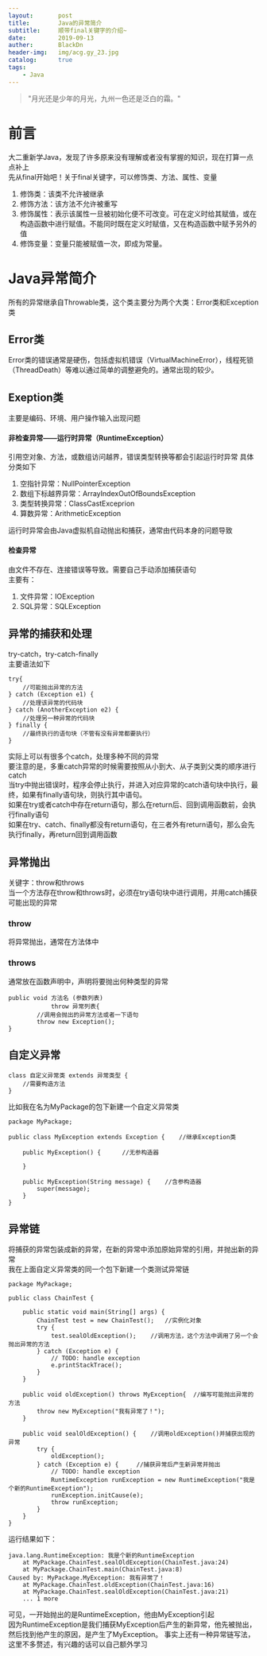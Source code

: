 ```yaml
---
layout:       post
title:        Java的异常简介
subtitle:     顺带final关键字的介绍~
date:         2019-09-13
auther:       BlackDn
header-img:   img/acg.gy_23.jpg
catalog:      true
tags: 
    - Java
---
```


>"月光还是少年的月光，九州一色还是泛白的霜。"

# 前言
大二重新学Java，发现了许多原来没有理解或者没有掌握的知识，现在打算一点点补上    
先从final开始吧！关于final关键字，可以修饰类、方法、属性、变量  
1. 修饰类：该类不允许被继承
2. 修饰方法：该方法不允许被重写
3. 修饰属性：表示该属性一旦被初始化便不可改变。可在定义时给其赋值，或在构造函数中进行赋值。不能同时既在定义时赋值，又在构造函数中赋予另外的值
4. 修饰变量：变量只能被赋值一次，即成为常量。
# Java异常简介
所有的异常继承自Throwable类，这个类主要分为两个大类：Error类和Exception类  
## Error类
Error类的错误通常是硬伤，包括虚拟机错误（VirtualMachineError），线程死锁（ThreadDeath）等难以通过简单的调整避免的。通常出现的较少。
## Exeption类
主要是编码、环境、用户操作输入出现问题
#### 非检查异常——运行时异常（RuntimeException）
引用空对象、方法，或数组访问越界，错误类型转换等都会引起运行时异常
具体分类如下  
1. 空指针异常：NullPointerException
2. 数组下标越界异常：ArrayIndexOutOfBoundsException
3. 类型转换异常：ClassCastExceprion
4. 算数异常：ArithmeticException

运行时异常会由Java虚拟机自动抛出和捕获，通常由代码本身的问题导致
#### 检查异常
由文件不存在、连接错误等导致。需要自己手动添加捕获语句  
主要有：
1. 文件异常：IOException
2. SQL异常：SQLException
## 异常的捕获和处理
try-catch，try-catch-finally  
主要语法如下  

```
try{
    //可能抛出异常的方法
} catch (Exception e1) {
    //处理该异常的代码块
} catch (AnotherException e2) {
    //处理另一种异常的代码块
} finally {
    //最终执行的语句块（不管有没有异常都要执行）
}
```
实际上可以有很多个catch，处理多种不同的异常  
要注意的是，多重catch异常的时候需要按照从小到大、从子类到父类的顺序进行catch  
当try中抛出错误时，程序会停止执行，并进入对应异常的catch语句块中执行，最终，如果有finally语句块，则执行其中语句。  
如果在try或者catch中存在return语句，那么在return后、回到调用函数前，会执行finally语句  
如果在try、catch、finally都没有return语句，在三者外有return语句，那么会先执行finally，再return回到调用函数
## 异常抛出
关键字：throw和throws   
当一个方法存在throw和throws时，必须在try语句块中进行调用，并用catch捕获可能出现的异常
### throw
将异常抛出，通常在方法体中
### throws
通常放在函数声明中，声明将要抛出何种类型的异常  

```
public void 方法名 (参数列表) 
            throw 异常列表{
        //调用会抛出的异常方法或者一下语句
        throw new Exception();
}
```
## 自定义异常
```
class 自定义异常类 extends 异常类型 {
    //需要构造方法
}
```
比如我在名为MyPackage的包下新建一个自定义异常类  

```
package MyPackage;

public class MyException extends Exception {	//继承Exception类
	
	public MyException() {		//无参构造器
		
	}
	
	public MyException(String message) {	//含参构造器
		super(message);
	}
}
```
## 异常链
将捕获的异常包装成新的异常，在新的异常中添加原始异常的引用，并抛出新的异常  
我在上面自定义异常类的同一个包下新建一个类测试异常链  

```
package MyPackage;

public class ChainTest {

	public static void main(String[] args) {
		ChainTest test = new ChainTest();	//实例化对象
		try {
			test.sealOldException();	//调用方法，这个方法中调用了另一个会抛出异常的方法
		} catch (Exception e) {
			// TODO: handle exception
			e.printStackTrace();
		}
	}
	
	public void oldException() throws MyException{	//编写可能抛出异常的方法
		throw new MyException("我有异常了！");
	}
	
	public void sealOldException() {	//调用oldException()并捕获出现的异常
		try {
			oldException();
		} catch (Exception e) {		//捕获异常后产生新异常并抛出
			// TODO: handle exception
			RuntimeException runException = new RuntimeException("我是个新的RuntimeException");	
			runException.initCause(e);
			throw runException;
		}
	}
}
```
运行结果如下：

```
java.lang.RuntimeException: 我是个新的RuntimeException
	at MyPackage.ChainTest.sealOldException(ChainTest.java:24)
	at MyPackage.ChainTest.main(ChainTest.java:8)
Caused by: MyPackage.MyException: 我有异常了！
	at MyPackage.ChainTest.oldException(ChainTest.java:16)
	at MyPackage.ChainTest.sealOldException(ChainTest.java:21)
	... 1 more

```
可见，一开始抛出的是RuntimeException，他由MyException引起  
因为RuntimeException是我们捕获MyException后产生的新异常，他先被抛出，然后找到他产生的原因，是产生了MyException。
事实上还有一种异常链写法，这里不多赘述，有兴趣的话可以自己额外学习  
